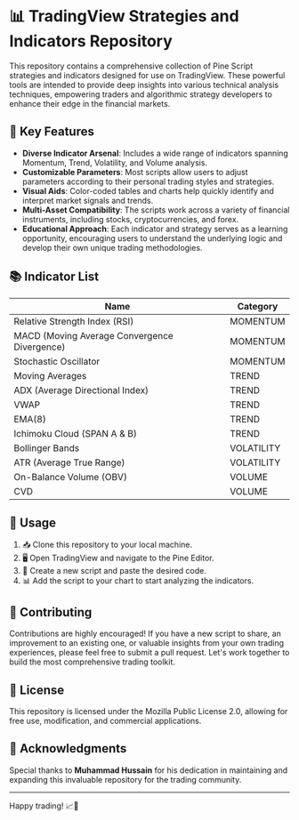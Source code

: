 # 📊 TradingView Strategies and Indicators Repository

This repository contains a comprehensive collection of Pine Script strategies and indicators designed for use on TradingView. These powerful tools are intended to provide deep insights into various technical analysis techniques, empowering traders and algorithmic strategy developers to enhance their edge in the financial markets.

## 🌟 Key Features

- **Diverse Indicator Arsenal**: Includes a wide range of indicators spanning Momentum, Trend, Volatility, and Volume analysis.
- **Customizable Parameters**: Most scripts allow users to adjust parameters according to their personal trading styles and strategies.
- **Visual Aids**: Color-coded tables and charts help quickly identify and interpret market signals and trends.
- **Multi-Asset Compatibility**: The scripts work across a variety of financial instruments, including stocks, cryptocurrencies, and forex.
- **Educational Approach**: Each indicator and strategy serves as a learning opportunity, encouraging users to understand the underlying logic and develop their own unique trading methodologies.

## 📚 Indicator List

| Name | Category |
| --- | --- |
| Relative Strength Index (RSI) | MOMENTUM |
| MACD (Moving Average Convergence Divergence) | MOMENTUM |
| Stochastic Oscillator | MOMENTUM |
| Moving Averages | TREND |
| ADX (Average Directional Index) | TREND |
| VWAP | TREND |
| EMA(8) | TREND |
| Ichimoku Cloud (SPAN A & B) | TREND |
| Bollinger Bands | VOLATILITY |
| ATR (Average True Range) | VOLATILITY |
| On-Balance Volume (OBV) | VOLUME |
| CVD | VOLUME |

## 🔧 Usage

1. 📥 Clone this repository to your local machine.
2. 🖥️ Open TradingView and navigate to the Pine Editor.
3. 📝 Create a new script and paste the desired code.
4. 📊 Add the script to your chart to start analyzing the indicators.

## 🤝 Contributing

Contributions are highly encouraged! If you have a new script to share, an improvement to an existing one, or valuable insights from your own trading experiences, please feel free to submit a pull request. Let's work together to build the most comprehensive trading toolkit.

## 📜 License

This repository is licensed under the Mozilla Public License 2.0, allowing for free use, modification, and commercial applications.

## 🙏 Acknowledgments

Special thanks to **Muhammad Hussain** for his dedication in maintaining and expanding this invaluable repository for the trading community.

---

Happy trading! 📈🤖
